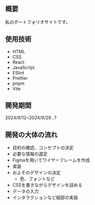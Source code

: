## 概要

私のポートフォリオサイトです。

## 使用技術

- HTML
- CSS
- React
- JavaScript
- ESlint
- Prettier
- pnpm
- Vite

## 開発期間

2024/9/12~2024/9/29...?

## 開発の大体の流れ

- 目的の確認、コンセプトの決定
- 必要な情報の選定
- Figmaを用いてワイヤーフレームを作成
- 実装
- およそのデザインの決定
  - 色、フォントなど
- CSSを書きながらデザインを詰める
- データの入力
- インタラクションなど細部の実装

